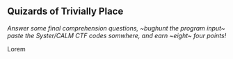 ## Quizards of Trivially Place 
*Answer some final comprehension questions, ~bughunt the program input~ 
paste the Syster/CALM CTF codes somwhere, and earn ~eight~ four points!*

Lorem
